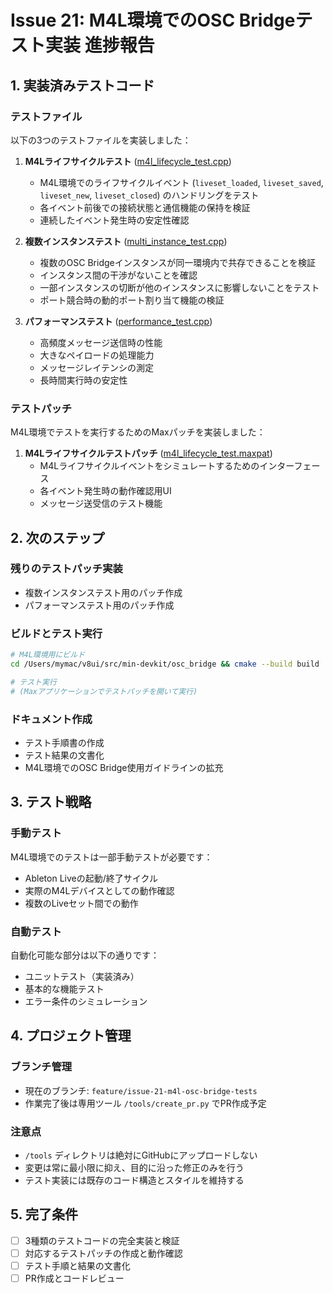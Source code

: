 # Issue 21: M4L環境でのOSC Bridgeテスト実装 進捗報告

## 1. 実装済みテストコード

### テストファイル
以下の3つのテストファイルを実装しました：

1. **M4Lライフサイクルテスト** ([m4l_lifecycle_test.cpp](cci:7://file:///Users/mymac/v8ui/src/min-devkit/osc_bridge/m4l_lifecycle_test.cpp:0:0-0:0))
   - M4L環境でのライフサイクルイベント (`liveset_loaded`, `liveset_saved`, `liveset_new`, `liveset_closed`) のハンドリングをテスト
   - 各イベント前後での接続状態と通信機能の保持を検証
   - 連続したイベント発生時の安定性確認

2. **複数インスタンステスト** ([multi_instance_test.cpp](cci:7://file:///Users/mymac/v8ui/src/min-devkit/osc_bridge/multi_instance_test.cpp:0:0-0:0))
   - 複数のOSC Bridgeインスタンスが同一環境内で共存できることを検証
   - インスタンス間の干渉がないことを確認
   - 一部インスタンスの切断が他のインスタンスに影響しないことをテスト
   - ポート競合時の動的ポート割り当て機能の検証

3. **パフォーマンステスト** ([performance_test.cpp](cci:7://file:///Users/mymac/v8ui/src/min-devkit/osc_bridge/performance_test.cpp:0:0-0:0))
   - 高頻度メッセージ送信時の性能
   - 大きなペイロードの処理能力
   - メッセージレイテンシの測定
   - 長時間実行時の安定性

### テストパッチ
M4L環境でテストを実行するためのMaxパッチを実装しました：

1. **M4Lライフサイクルテストパッチ** ([m4l_lifecycle_test.maxpat](cci:7://file:///Users/mymac/v8ui/src/min-devkit/osc_bridge/m4l-patches/m4l_lifecycle_test.maxpat:0:0-0:0))
   - M4Lライフサイクルイベントをシミュレートするためのインターフェース
   - 各イベント発生時の動作確認用UI
   - メッセージ送受信のテスト機能

## 2. 次のステップ

### 残りのテストパッチ実装
- 複数インスタンステスト用のパッチ作成
- パフォーマンステスト用のパッチ作成

### ビルドとテスト実行
```bash
# M4L環境用にビルド
cd /Users/mymac/v8ui/src/min-devkit/osc_bridge && cmake --build build

# テスト実行
# (Maxアプリケーションでテストパッチを開いて実行)
```

### ドキュメント作成
- テスト手順書の作成
- テスト結果の文書化
- M4L環境でのOSC Bridge使用ガイドラインの拡充

## 3. テスト戦略

### 手動テスト
M4L環境でのテストは一部手動テストが必要です：
- Ableton Liveの起動/終了サイクル
- 実際のM4Lデバイスとしての動作確認
- 複数のLiveセット間での動作

### 自動テスト
自動化可能な部分は以下の通りです：
- ユニットテスト（実装済み）
- 基本的な機能テスト
- エラー条件のシミュレーション

## 4. プロジェクト管理

### ブランチ管理
- 現在のブランチ: `feature/issue-21-m4l-osc-bridge-tests`
- 作業完了後は専用ツール `/tools/create_pr.py` でPR作成予定

### 注意点
- `/tools` ディレクトリは絶対にGitHubにアップロードしない
- 変更は常に最小限に抑え、目的に沿った修正のみを行う
- テスト実装には既存のコード構造とスタイルを維持する

## 5. 完了条件

- [ ] 3種類のテストコードの完全実装と検証
- [ ] 対応するテストパッチの作成と動作確認
- [ ] テスト手順と結果の文書化
- [ ] PR作成とコードレビュー
